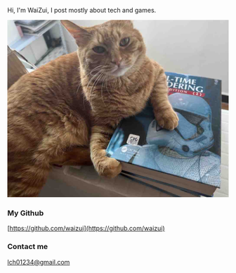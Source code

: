 
Hi, I'm WaiZui, I post mostly about tech and games.

![janguo](./cat.jpg)

### My Github

[https://github.com/waizui](https://github.com/waizui)

### Contact me

lch01234@gmail.com